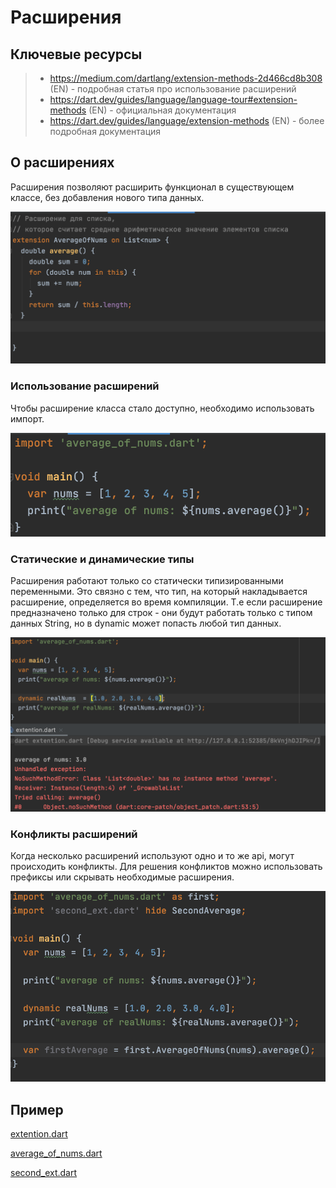 # Расширения

## Ключевые ресурсы
>- https://medium.com/dartlang/extension-methods-2d466cd8b308 (EN) - подробная статья про использование расширений
>- https://dart.dev/guides/language/language-tour#extension-methods (EN) - официальная документация
>- https://dart.dev/guides/language/extension-methods (EN) - более подробная документация

## О расширениях
Расширения позволяют расширить функционал в существующем классе, без добавления нового типа данных.

![ext1](ext1.png)

### Использование расширений

Чтобы расширение класса стало доступно, необходимо использовать импорт.

![ext2](ext2.png)

### Статические и динамические типы

Расширения работают только со статически типизированными переменными. Это связно с тем, что
тип, на который накладывается расширение, определяется во время компиляции. Т.е если расширение
предназначено только для строк - они будут работать только с типом данных String, но в dynamic может
попасть любой тип данных.

![ext3](ext3.png)

### Конфликты расширений

Когда несколько расширений используют одно и то же api, могут происходить конфликты. Для решения
конфликтов можно использовать префиксы или скрывать необходимые расширения.

![ext4](ext4.png)

## Пример
[extention.dart](extention.dart)

[average_of_nums.dart](average_of_nums.dart)

[second_ext.dart](second_ext.dart)
